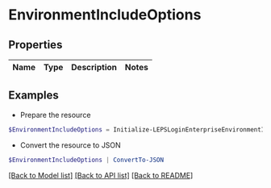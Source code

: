 # EnvironmentIncludeOptions
## Properties

Name | Type | Description | Notes
------------ | ------------- | ------------- | -------------

## Examples

- Prepare the resource
```powershell
$EnvironmentIncludeOptions = Initialize-LEPSLoginEnterpriseEnvironmentIncludeOptions 
```

- Convert the resource to JSON
```powershell
$EnvironmentIncludeOptions | ConvertTo-JSON
```

[[Back to Model list]](../README.md#documentation-for-models) [[Back to API list]](../README.md#documentation-for-api-endpoints) [[Back to README]](../README.md)

